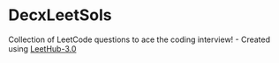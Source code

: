 # DecxLeetSols
Collection of LeetCode questions to ace the coding interview! - Created using [LeetHub-3.0](https://github.com/raphaelheinz/LeetHub-3.0)
